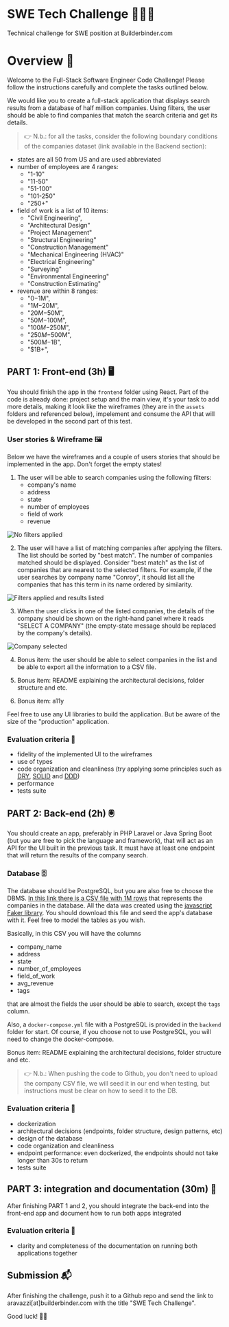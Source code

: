 # SWE Tech Challenge 👨🏽‍💻
Technical challenge for SWE position at Builderbinder.com

# Overview 🔎
Welcome to the Full-Stack Software Engineer Code Challenge! Please follow the instructions carefully and complete the tasks outlined below.

We would like you to create a full-stack application that displays search results from a database of half million companies. Using filters, the user should be able to find companies that match the search criteria and get its details.

> 👉 N.b.: for all the tasks, consider the following boundary conditions of the companies dataset (link available in the Backend section):
- states are all 50 from US and are used abbreviated
- number of employees are 4 ranges:
    - "1-10"
    - "11-50"
    - "51-100"
    - "101-250"
    - "250+"
- field of work is a list of 10 items:
    - "Civil Engineering",
    - "Architectural Design"
    - "Project Management"
    - "Structural Engineering"
    - "Construction Management"
    - "Mechanical Engineering (HVAC)"
    - "Electrical Engineering"
    - "Surveying"
    - "Environmental Engineering"
    - "Construction Estimating"
- revenue are within 8 ranges:
    - "$0-$1M",
    - "$1M-$20M",
    - "$20M-$50M",
    - "$50M-$100M",
    - "$100M-$250M",
    - "$250M-$500M",
    - "$500M-$1B",
    - "$1B+",

## PART 1: Front-end (3h) 🖥️
You should finish the app in the `frontend` folder using React. Part of the code is already done: project setup and the main view, it's your task to add more details, making it look like the wireframes (they are in the `assets` folders and referenced below), impelement and consume the API that will be developed in the second part of this test.

### User stories & Wireframe 🖼️
Below we have the wireframes and a couple of users stories that should be implemented in the app. Don't forget the empty states!

1. The user will be able to search companies using the following filters:
    - company's name
    - address
    - state
    - number of employees
    - field of work
    - revenue

![No filters applied](./assets/no-filters.png)

2. The user will have a list of matching companies after applying the filters. The list should be sorted by "best match". The number of companies matched should be displayed. Consider "best match" as the list of companies that are nearest to the selected filters. For example, if the user searches by company name "Conroy", it should list all the companies that has this term in its name ordered by similarity.

![Filters applied and results listed](./assets/filtered-result.png)

3. When the user clicks in one of the listed companies, the details of the company should be shown on the right-hand panel where it reads "SELECT A COMPANY" (the empty-state message should be replaced by the company's details).

![Company selected](./assets/company-selected.png)

4. Bonus item: the user should be able to select companies in the list and be able to export all the information to a CSV file.

5. Bonus item: README explaining the architectural decisions, folder structure and etc.

6. Bonus item: a11y

Feel free to use any UI libraries to build the application. But be aware of the size of the "production" application.

### Evaluation criteria 🧪
- fidelity of the implemented UI to the wireframes
- use of types
- code organization and cleanliness (try applying some principles such as [DRY](https://www.mohammadfaisal.dev/blog/5-dry-principles-to-follow-in-react), [SOLID](https://konstantinlebedev.com/solid-in-react/) and [DDD](https://well-thought.tech/scale-up-your-react-application-with-ddd/))
- performance
- tests suite


## PART 2: Back-end (2h) 🖲️
You should create an app, preferably in PHP Laravel or Java Spring Boot (but you are free to pick the language and framework), that will act as an API for the UI built in the previous task. It must have at least one endpoint that will return the results of the company search.

### Database 🗄️
The database should be PostgreSQL, but you are also free to choose the DBMS. [In this link there is a CSV file with 1M rows](https://bb-general-purpose.s3.amazonaws.com/swe-tech-challenge/sample_companies.csv) that represents the companies in the database. All the data was created using the [javascript Faker library](https://fakerjs.dev/). You should download this file and seed the app's database with it. Feel free to model the tables as you wish.

Basically, in this CSV you will have the columns

- company_name
- address
- state
- number_of_employees
- field_of_work
- avg_revenue
- tags

that are almost the fields the user should be able to search, except the `tags` column.

Also, a `docker-compose.yml` file with a PostgreSQL is provided in the `backend` folder for start. Of course, if you choose not to use PostgreSQL, you will need to change the docker-compose.

Bonus item: README explaining the architectural decisions, folder structure and etc.

> 👉 N.b.: When pushing the code to Github, you don't need to upload the company CSV file, we will seed it in our end when testing, but instructions must be clear on how to seed it to the DB.

### Evaluation criteria 🧪
- dockerization
- architectural decisions (endpoints, folder structure, design patterns, etc)
- design of the database
- code organization and cleanliness
- endpoint performance: even dockerized, the endpoints should not take longer than 30s to return
- tests suite

## PART 3: integration and documentation (30m) 🤝
After finishing PART 1 and 2, you should integrate the back-end into the front-end app and document how to run both apps integrated

### Evaluation criteria 🧪
- clarity and completeness of the documentation on running both applications together

## Submission 📬
After finishing the challenge, push it to a Github repo and send the link to aravazzi[at]builderbinder.com with the title "SWE Tech Challenge".

Good luck! 🤞🍀
